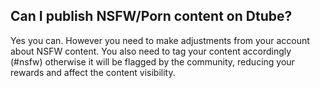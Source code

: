 ## Can I publish NSFW/Porn content on Dtube?

Yes you can. However you need to make adjustments from your account about NSFW content. You also need to tag your content accordingly (#nsfw) otherwise it will be flagged by the community, reducing your rewards and affect the content visibility.
